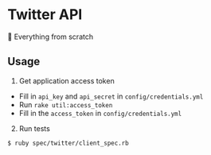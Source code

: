 # Twitter API

:hammer: Everything from scratch

## Usage

1. Get application access token

  - Fill in `api_key` and `api_secret` in `config/credentials.yml`
  - Run `rake util:access_token`
  - Fill in the `access_token` in `config/credentials.yml`

2. Run tests

  ```bash
  $ ruby spec/twitter/client_spec.rb
  ```
